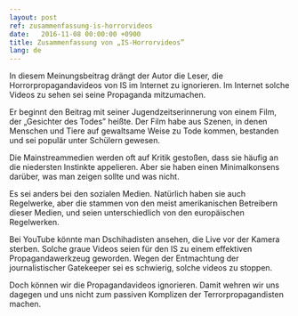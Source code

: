 ```yaml
---
layout: post
ref: zusammenfassung-is-horrorvideos
date:   2016-11-08 00:00:00 +0900
title: Zusammenfassung von „IS-Horrorvideos”
lang: de
---
```


In diesem Meinungsbeitrag drängt der Autor die Leser, die Horrorpropagandavideos von IS im Internet zu ignorieren. Im Internet solche Videos zu sehen sei seine Propaganda mitzumachen. 

Er beginnt den Beitrag mit seiner Jugendzeitserinnerung von einem Film, der „Gesichter des Todes” heißte. Der Film habe aus Szenen, in denen Menschen und Tiere auf gewaltsame Weise zu Tode kommen, bestanden und sei populär unter Schülern gewesen.

Die Mainstreammedien werden oft auf Kritik gestoßen, dass sie häufig an die niedersten Instinkte appelieren. Aber sie haben einen Minimalkonsens darüber, was man zeigen sollte und was nicht. 

Es sei anders bei den sozialen Medien. Natürlich haben sie auch Regelwerke, aber die stammen von den meist amerikanischen Betreibern dieser Medien, und seien unterschiedlich von den europäischen Regelwerken.

Bei YouTube könnte man Dschihadisten ansehen, die Live vor der Kamera sterben. Solche graue Videos seien für den IS zu einem effektiven Propagandawerkzeug geworden. Wegen der Entmachtung der journalistischer Gatekeeper sei es schwierig, solche videos zu stoppen. 

Doch können wir die Propagandavideos ignorieren. Damit wehren wir uns dagegen und uns nicht zum passiven Komplizen der Terrorpropagandisten machen.